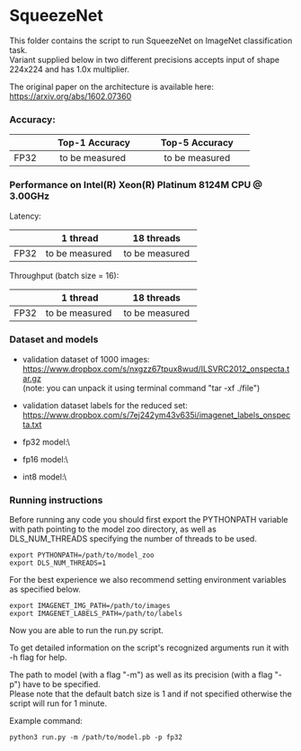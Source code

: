 # SqueezeNet


This folder contains the script to run SqueezeNet on ImageNet classification task.\
Variant supplied below in two different precisions accepts input of shape 224x224 and has 1.0x multiplier.

The original paper on the architecture is available here: https://arxiv.org/abs/1602.07360


### Accuracy:

|   | &nbsp;&nbsp;&nbsp;&nbsp; Top-1 Accuracy&nbsp;&nbsp;&nbsp;&nbsp;  |&nbsp;&nbsp;&nbsp;&nbsp; Top-5 Accuracy &nbsp;&nbsp;&nbsp;&nbsp; |
|:---:|:---:|:---:|
| FP32  | to be measured  | to be measured  |


### Performance on Intel(R) Xeon(R) Platinum 8124M CPU @ 3.00GHz

Latency:

|   | &nbsp;&nbsp;&nbsp;&nbsp; 1 thread&nbsp;&nbsp;&nbsp;&nbsp;  |&nbsp;&nbsp;&nbsp;&nbsp; 18 threads &nbsp;&nbsp;&nbsp;&nbsp; |
|:---:|:---:|:---:|
| FP32  | to be measured | to be measured  |

Throughput (batch size = 16):

|   | &nbsp;&nbsp;&nbsp;&nbsp; 1 thread&nbsp;&nbsp;&nbsp;&nbsp;  |&nbsp;&nbsp;&nbsp;&nbsp; 18 threads &nbsp;&nbsp;&nbsp;&nbsp; |
|:---:|:---:|:---:|
| FP32  | to be measured | to be measured  |


### Dataset and models

* validation dataset of 1000 images:\
  https://www.dropbox.com/s/nxgzz67tpux8wud/ILSVRC2012_onspecta.tar.gz  
  (note: you can unpack it using terminal command "tar -xf ./file")

* validation dataset labels for the reduced set:\
  https://www.dropbox.com/s/7ej242ym43v635i/imagenet_labels_onspecta.txt

* fp32 model:\
  
  

* fp16 model:\
  


* int8 model:\
  


### Running instructions

Before running any code you should first export the PYTHONPATH variable with path pointing to the model zoo directory,
as well as DLS_NUM_THREADS specifying the number of threads to be used.

```
export PYTHONPATH=/path/to/model_zoo
export DLS_NUM_THREADS=1
```

For the best experience we also recommend setting environment variables as specified below.

```
export IMAGENET_IMG_PATH=/path/to/images
export IMAGENET_LABELS_PATH=/path/to/labels
```

Now you are able to run the run.py script. 

To get detailed information on the script's recognized arguments run it with -h flag for help.

The path to model (with a flag "-m") as well as its precision (with a flag "-p") have to be specified.\
Please note that the default batch size is 1 and if not specified otherwise the script will run for 1 minute.


Example command: 

```
python3 run.py -m /path/to/model.pb -p fp32
```
